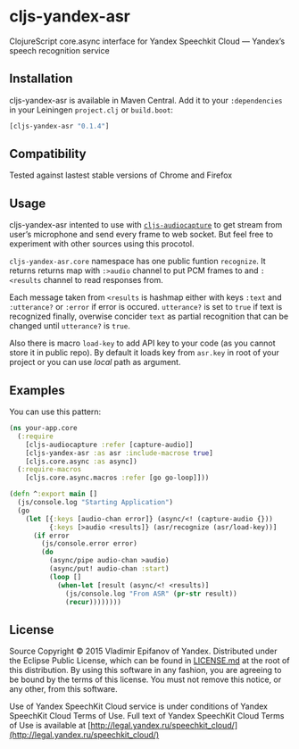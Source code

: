 # cljs-yandex-asr

ClojureScript core.async interface for Yandex Speechkit Cloud — Yandex’s speech
recognition service


## Installation

cljs-yandex-asr is available in Maven Central. Add it to your `:dependencies `
in your Leiningen `project.clj` or `build.boot`:


```clojure
[cljs-yandex-asr "0.1.4"]
```

## Compatibility

Tested against lastest stable versions of Chrome and Firefox


## Usage

cljs-yandex-asr intented to use with [`cljs-audiocapture`][cljs-audiocapture]
to get stream from user’s microphone and send every frame to web socket. But
feel free to experiment with other sources using this procotol.

`cljs-yandex-asr.core` namespace has one public funtion `recognize`. It returns
returns map with `:>audio` channel to put PCM frames to and `:<results` channel
to read responses from.

Each message taken from `<results` is hashmap either with keys `:text` and `:utterance?`
or `:error` if error is occured. `utterance?` is set to `true` if text is recognized
finally, overwise concider `text` as partial recognition that can be changed until `utterance?`
is `true`.

Also there is macro `load-key` to add API key to your code (as you cannot
store it in public repo). By default it loads key from `asr.key` in root
of your project or you can use *local* path as argument.

## Examples

You can use this pattern:

```clojure
(ns your-app.core
  (:require
    [cljs-audiocapture :refer [capture-audio]]
    [cljs-yandex-asr :as asr :include-macrose true]
    [cljs.core.async :as async])
  (:require-macros
    [cljs.core.async.macros :refer [go go-loop]]))

(defn ^:export main []
  (js/console.log "Starting Application") 
  (go
    (let [{:keys [audio-chan error]} (async/<! (capture-audio {}))
          {:keys [>audio <results]} (asr/recognize (asr/load-key))]
      (if error
        (js/console.error error)
        (do
          (async/pipe audio-chan >audio)
          (async/put! audio-chan :start)
          (loop []
            (when-let [result (async/<! <results)]
              (js/console.log "From ASR" (pr-str result))
              (recur))))))))

```

## License

Source Copyright © 2015 Vladimir Epifanov of Yandex. Distributed under
the Eclipse Public License, which can be found in [LICENSE.md](LICENSE.md)
at the root of this distribution. By using this software in any fashion,
you are agreeing to be bound by the terms of this license. You must not remove
this notice, or any other, from this software.

Use of Yandex SpeechKit Cloud service is under conditions of Yandex SpeechKit
Cloud Terms of Use. Full text of Yandex SpeechKit Cloud Terms of Use is
available at [http://legal.yandex.ru/speechkit_cloud/](http://legal.yandex.ru/speechkit_cloud/)

[cljs-audiocapture]: https://github.com/voldmar/cljs-audiocapture

